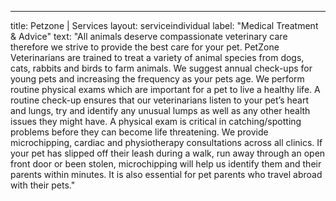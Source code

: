 ---
title: Petzone | Services
layout: serviceindividual
label: "Medical Treatment & Advice"
text: "All animals deserve compassionate veterinary care therefore we strive to provide the best care for your pet. PetZone Veterinarians are trained to treat a variety of animal species from dogs, cats, rabbits and birds to farm animals. We suggest annual check-ups for young pets and increasing the frequency as your pets age. We perform routine physical exams which are important for a pet to live a healthy life. A routine check-up ensures that our veterinarians listen to your pet’s heart and lungs, try and identify any unusual lumps as well as any other health issues they might have. A physical exam is critical in catching/spotting problems before they can become life threatening. We provide microchipping, cardiac and physiotherapy consultations across all clinics. If your pet has slipped off their leash during a walk, run away through an open front door or been stolen, microchipping will help us identify them and their parents within minutes. It is also essential for pet parents who travel abroad with their pets."
